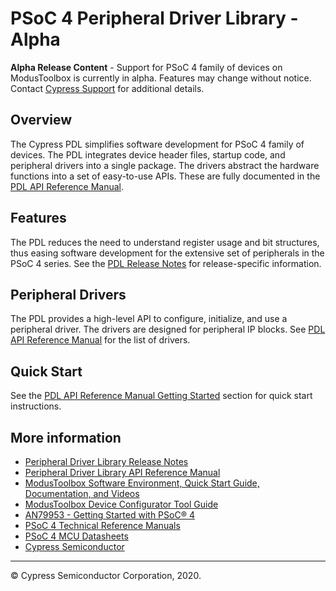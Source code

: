 # PSoC 4 Peripheral Driver Library - Alpha

**Alpha Release Content** - Support for PSoC 4 family of devices on ModusToolbox
is currently in alpha. Features may change without notice. Contact
[Cypress Support](https://www.cypress.com/support) for additional details.

## Overview

The Cypress PDL simplifies software development for PSoC 4 family of devices.
The PDL integrates device header files, startup code, and
peripheral drivers into a single package. The drivers abstract the hardware
functions into a set of  easy-to-use APIs. These are fully documented in the
[PDL API Reference Manual](https://cypresssemiconductorco.github.io/psoc4pdl/pdl_api_reference_manual/html/index.html).

## Features

The PDL reduces the need to understand register usage and bit structures,
thus easing software development for the extensive set of peripherals in the
PSoC 4 series.
See the [PDL Release Notes](./RELEASE.md) for release-specific information.

## Peripheral Drivers

The PDL provides a high-level API to configure, initialize, and use a peripheral
driver. The drivers are designed for peripheral IP blocks.
See [PDL API Reference Manual](https://cypresssemiconductorco.github.io/psoc4pdl/pdl_api_reference_manual/html/modules.html)
for the list of drivers.

## Quick Start

See the [PDL API Reference Manual Getting Started](https://cypresssemiconductorco.github.io/psoc4pdl/pdl_api_reference_manual/html/page_getting_started.html)
section for quick start instructions.

## More information

* [Peripheral Driver Library Release Notes](./RELEASE.md)
* [Peripheral Driver Library API Reference Manual](https://cypresssemiconductorco.github.io/psoc4pdl/pdl_api_reference_manual/html/index.html)
* [ModusToolbox Software Environment, Quick Start Guide, Documentation, and Videos](https://www.cypress.com/products/modustoolbox-software-environment)
* [ModusToolbox Device Configurator Tool Guide](https://www.cypress.com/ModusToolboxDeviceConfig)
* [AN79953 - Getting Started with PSoC® 4](https://www.cypress.com/an79953)
* [PSoC 4 Technical Reference Manuals](https://www.cypress.com/search/all?f%5B0%5D=meta_type%3Atechnical_documents&f%5B1%5D=resource_meta_type%3A583&f%5B2%5D=field_related_products%3A1314)
* [PSoC 4 MCU Datasheets](https://www.cypress.com/search/all?f%5B0%5D=meta_type%3Atechnical_documents&f%5B1%5D=field_related_products%3A1297&f%5B2%5D=resource_meta_type%3A575)
* [Cypress Semiconductor](http://www.cypress.com)

---
© Cypress Semiconductor Corporation, 2020.

